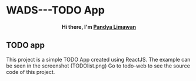 # WADS---TODO App

<h4 align="center">
Hi there, I'm <a href="https://github.com/pan-dya" target="_blank" rel="noreferrer">Pandya Limawan</a>
</h4>

## TODO app

This project is a simple TODO App created using ReactJS.
The example can be seen in the screenshot (TODOlist.png)
Go to todo-web to see the source code of this project.
